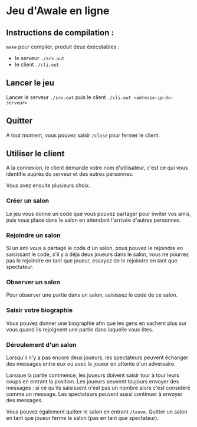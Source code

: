 # Jeu d'Awale en ligne

## Instructions de compilation :

`make` pour compiler, produit deux éxécutables :
 - le serveur `./srv.out`
 - le client `./cli.out`

## Lancer le jeu

Lancer le serveur `./srv.out` puis le client `./cli.out <adresse-ip-du-serveur>`

## Quitter

A tout moment, vous pouvez saisir `/close` pour fermer le client.

## Utiliser le client

A la connexion, le client demande votre nom d'utilisateur, c'est ce qui vous identifie auprès du serveur et des autres personnes.

Vous avez ensuite plusieurs choix.

### Créer un salon

Le jeu vous donne un code que vous pouvez partager pour inviter vos amis, puis vous place dans le salon en attendant l'arrivée d'autres personnes.

### Rejoindre un salon

Si un ami vous a partagé le code d'un salon, pous pouvez le rejoindre en saisissant le code, s'il y a déja deux joueurs dans le salon, vous ne pourrez pas le rejoindre en tant que joueur, essayez de le rejoindre en tant que spectateur.

### Observer un salon

Pour observer une partie dans un salon, saisissez le code de ce salon.

### Saisir votre biographie

Vous pouvez donner une biographie afin que les gens en sachent plus sur vous quand ils rejoignent une partie dans laquelle vous êtes.

### Déroulement d'un salon

Lorsqu'il n'y a pas encore deux joueurs, les spectateurs peuvent échanger des messages entre eux ou avec le joueur en attente d'un adversaire.

Lorsque la partie commence, les joueurs doivent saisir tour à tour leurs coups en entrant la position. Les joueurs peuvent toujours envoyer des messages : si ce qu'ils saisissent n'est pas un nombre alors c'est considéré comme un message.
Les spectateurs peuvent aussi continuer à envoyer des messages.

Vous pouvez également quitter le salon en entrant `/leave`.
Quitter un salon en tant que joueur ferme le salon (pas en tant que spectateur).
